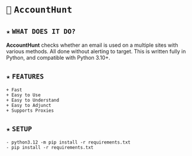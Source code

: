 # `🔎` `AccountHunt`
## `★` `WHAT DOES IT DO?`
**AccountHunt** checks whether an email is used on a multiple sites with various methods. All done without alerting to target. This is written fully in Python, and compatible with Python 3.10+.
## `★` `FEATURES`
```
+ Fast
+ Easy to Use
+ Easy to Understand
+ Easy to Adjunct
+ Supports Proxies
```
## `★` `SETUP`
```
- python3.12 -m pip install -r requirements.txt
- pip install -r requirements.txt
```
